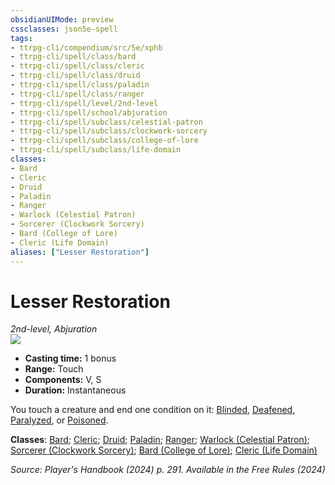 ```yaml
---
obsidianUIMode: preview
cssclasses: json5e-spell
tags:
- ttrpg-cli/compendium/src/5e/xphb
- ttrpg-cli/spell/class/bard
- ttrpg-cli/spell/class/cleric
- ttrpg-cli/spell/class/druid
- ttrpg-cli/spell/class/paladin
- ttrpg-cli/spell/class/ranger
- ttrpg-cli/spell/level/2nd-level
- ttrpg-cli/spell/school/abjuration
- ttrpg-cli/spell/subclass/celestial-patron
- ttrpg-cli/spell/subclass/clockwork-sorcery
- ttrpg-cli/spell/subclass/college-of-lore
- ttrpg-cli/spell/subclass/life-domain
classes:
- Bard
- Cleric
- Druid
- Paladin
- Ranger
- Warlock (Celestial Patron)
- Sorcerer (Clockwork Sorcery)
- Bard (College of Lore)
- Cleric (Life Domain)
aliases: ["Lesser Restoration"]
---
```

# Lesser Restoration
*2nd-level, Abjuration*  
![](3-Mechanics/CLI/spells/img/lesser-restoration.webp#right)

- **Casting time:** 1 bonus
- **Range:** Touch
- **Components:** V, S
- **Duration:** Instantaneous

You touch a creature and end one condition on it: [Blinded](3-Mechanics/CLI/rules/conditions.md#Blinded), [Deafened](3-Mechanics/CLI/rules/conditions.md#Deafened), [Paralyzed](3-Mechanics/CLI/rules/conditions.md#Paralyzed), or [Poisoned](3-Mechanics/CLI/rules/conditions.md#Poisoned).

**Classes**: [Bard](list-spells-classes-bard); [Cleric](list-spells-classes-cleric); [Druid](list-spells-classes-druid); [Paladin](list-spells-classes-paladin); [Ranger](list-spells-classes-ranger); [Warlock (Celestial Patron)](list-spells-classes-warlock-xphb-celestial-patron-xphb); [Sorcerer (Clockwork Sorcery)](list-spells-classes-sorcerer-xphb-clockwork-sorcery-xphb); [Bard (College of Lore)](list-spells-classes-bard-xphb-college-of-lore-xphb); [Cleric (Life Domain)](list-spells-classes-cleric-xphb-life-domain-xphb)

*Source: Player's Handbook (2024) p. 291. Available in the Free Rules (2024)*